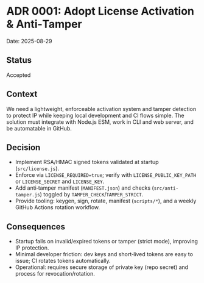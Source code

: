 # ADR 0001: Adopt License Activation & Anti‑Tamper

Date: 2025-08-29

## Status
Accepted

## Context
We need a lightweight, enforceable activation system and tamper detection to protect IP while keeping local development and CI flows simple. The solution must integrate with Node.js ESM, work in CLI and web server, and be automatable in GitHub.

## Decision
- Implement RSA/HMAC signed tokens validated at startup (`src/license.js`).
- Enforce via `LICENSE_REQUIRED=true`; verify with `LICENSE_PUBLIC_KEY_PATH` or `LICENSE_SECRET` and `LICENSE_KEY`.
- Add anti‑tamper manifest (`MANIFEST.json`) and checks (`src/anti-tamper.js`) toggled by `TAMPER_CHECK`/`TAMPER_STRICT`.
- Provide tooling: keygen, sign, rotate, manifest (`scripts/*`), and a weekly GitHub Actions rotation workflow.

## Consequences
- Startup fails on invalid/expired tokens or tamper (strict mode), improving IP protection.
- Minimal developer friction: dev keys and short‑lived tokens are easy to issue; CI rotates tokens automatically.
- Operational: requires secure storage of private key (repo secret) and process for revocation/rotation.
